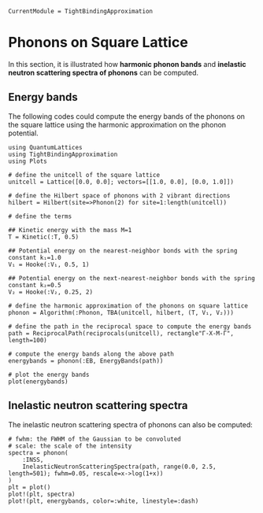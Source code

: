 ```@meta
CurrentModule = TightBindingApproximation
```

# Phonons on Square Lattice

In this section, it is illustrated how **harmonic phonon bands** and **inelastic neutron scattering spectra of phonons** can be computed.

## Energy bands

The following codes could compute the energy bands of the phonons on the square lattice using the harmonic approximation on the phonon potential.

```@example phonon
using QuantumLattices
using TightBindingApproximation
using Plots

# define the unitcell of the square lattice
unitcell = Lattice([0.0, 0.0]; vectors=[[1.0, 0.0], [0.0, 1.0]])

# define the Hilbert space of phonons with 2 vibrant directions
hilbert = Hilbert(site=>Phonon(2) for site=1:length(unitcell))

# define the terms

## Kinetic energy with the mass M=1
T = Kinetic(:T, 0.5)

## Potential energy on the nearest-neighbor bonds with the spring constant k₁=1.0
V₁ = Hooke(:V₁, 0.5, 1)

## Potential energy on the next-nearest-neighbor bonds with the spring constant k₂=0.5
V₂ = Hooke(:V₂, 0.25, 2)

# define the harmonic approximation of the phonons on square lattice
phonon = Algorithm(:Phonon, TBA(unitcell, hilbert, (T, V₁, V₂)))

# define the path in the reciprocal space to compute the energy bands
path = ReciprocalPath(reciprocals(unitcell), rectangle"Γ-X-M-Γ", length=100)

# compute the energy bands along the above path
energybands = phonon(:EB, EnergyBands(path))

# plot the energy bands
plot(energybands)
```

## Inelastic neutron scattering spectra

The inelastic neutron scattering spectra of phonons can also be computed:
```@example phonon
# fwhm: the FWHM of the Gaussian to be convoluted
# scale: the scale of the intensity
spectra = phonon(
    :INSS,
    InelasticNeutronScatteringSpectra(path, range(0.0, 2.5, length=501); fwhm=0.05, rescale=x->log(1+x))
)
plt = plot()
plot!(plt, spectra)
plot!(plt, energybands, color=:white, linestyle=:dash)
```